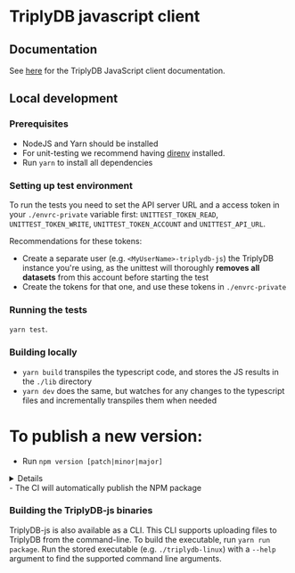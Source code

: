 # TriplyDB javascript client

## Documentation

See [here](https://triply.cc/docs/triplydb-js) for the TriplyDB JavaScript client documentation.

## Local development

### Prerequisites

- NodeJS and Yarn should be installed
- For unit-testing we recommend having [direnv](https://direnv.net) installed.
- Run `yarn` to install all dependencies

### Setting up test environment

To run the tests you need to set the API server URL and a access token in your `./envrc-private` variable first: `UNITTEST_TOKEN_READ`, `UNITTEST_TOKEN_WRITE`, `UNITTEST_TOKEN_ACCOUNT` and `UNITTEST_API_URL`.

Recommendations for these tokens:

- Create a separate user (e.g. `<MyUserName>-triplydb-js`) the TriplyDB instance you're using, as the unittest will thoroughly **removes all datasets** from this account before starting the test
- Create the tokens for that one, and use these tokens in `./envrc-private`

### Running the tests

`yarn test`.

### Building locally

- `yarn build` transpiles the typescript code, and stores the JS results in the `./lib` directory
- `yarn dev` does the same, but watches for any changes to the typescript files and incrementally transpiles them when needed

# To publish a new version:

- Run `npm version [patch|minor|major]`
<details>
yarn's new version plugin does more than we want. We just want to modify the package.json file. I.e., just use npm 
</details>
- The CI will automatically publish the NPM package

### Building the TriplyDB-js binaries

TriplyDB-js is also available as a CLI. This CLI supports uploading files to TriplyDB from the command-line. To build the executable, run `yarn run package`.
Run the stored executable (e.g. `./triplydb-linux`) with a `--help` argument to find the supported command line arguments.
